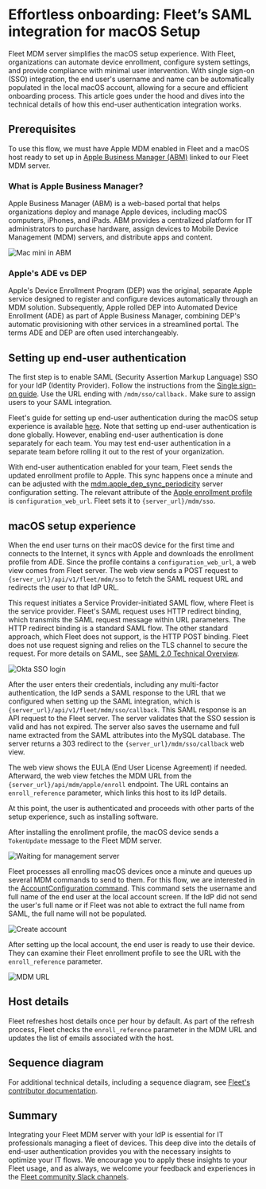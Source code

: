# Effortless onboarding: Fleet’s SAML integration for macOS Setup

Fleet MDM server simplifies the macOS setup experience. With Fleet, organizations can automate device enrollment, configure system settings, and provide compliance with minimal user intervention. With single sign-on (SSO) integration, the end user's username and name can be automatically populated in the local macOS account, allowing for a secure and efficient onboarding process. This article goes under the hood and dives into the technical details of how this end-user authentication integration works.

## Prerequisites

To use this flow, we must have Apple MDM enabled in Fleet and a macOS host ready to set up in [Apple Business Manager (ABM)](https://business.apple.com/) linked to our Fleet MDM server.

### What is Apple Business Manager?

Apple Business Manager (ABM) is a web-based portal that helps organizations deploy and manage Apple devices, including macOS computers, iPhones, and iPads. ABM provides a centralized platform for IT administrators to purchase hardware, assign devices to Mobile Device Management (MDM) servers, and distribute apps and content.

![Mac mini in ABM](../website/assets/images/articles/end-user-authentication-mac-in-abm.png "Mac mini in ABM")

### Apple's ADE vs DEP

Apple's Device Enrollment Program (DEP) was the original, separate Apple service designed to register and configure devices automatically through an MDM solution. Subsequently, Apple rolled DEP into Automated Device Enrollment (ADE) as part of Apple Business Manager, combining DEP's automatic provisioning with other services in a streamlined portal. The terms ADE and DEP are often used interchangeably.

## Setting up end-user authentication

The first step is to enable SAML (Security Assertion Markup Language) SSO for your IdP (Identity Provider). Follow the instructions from the [Single sign-on guide](https://fleetdm.com/docs/deploy/single-sign-on-sso). Use the URL ending with `/mdm/sso/callback.` Make sure to assign users to your SAML integration.

Fleet's guide for setting up end-user authentication during the macOS setup experience is available [here](https://fleetdm.com/guides/macos-setup-experience#end-user-authentication-and-end-user-license-agreement-eula). Note that setting up end-user authentication is done globally. However, enabling end-user authentication is done separately for each team. You may test end-user authentication in a separate team before rolling it out to the rest of your organization.

With end-user authentication enabled for your team, Fleet sends the updated enrollment profile to Apple. This sync happens once a minute and can be adjusted with the [mdm.apple_dep_sync_periodicity](https://fleetdm.com/docs/configuration/fleet-server-configuration#mdm-apple-dep-sync-periodicity) server configuration setting. The relevant attribute of the [Apple enrollment profile](https://developer.apple.com/documentation/devicemanagement/profile) is `configuration_web_url`. Fleet sets it to `{server_url}/mdm/sso`.

## macOS setup experience

When the end user turns on their macOS device for the first time and connects to the Internet, it syncs with Apple and downloads the enrollment profile from ADE. Since the profile contains a `configuration_web_url`, a web view comes from Fleet server. The web view sends a POST request to `{server_url}/api/v1/fleet/mdm/sso` to fetch the SAML request URL and redirects the user to that IdP URL.

This request initiates a Service Provider-initiated SAML flow, where Fleet is the service provider. Fleet's SAML request uses HTTP redirect binding, which transmits the SAML request message within URL parameters. The HTTP redirect binding is a standard SAML flow. The other standard approach, which Fleet does not support, is the HTTP POST binding. Fleet does not use request signing and relies on the TLS channel to secure the request. For more details on SAML, see [SAML 2.0 Technical Overview](https://docs.oasis-open.org/security/saml/Post2.0/sstc-saml-tech-overview-2.0.html).

![Okta SSO login](../website/assets/images/articles/end-user-authentication-mac-setup-experience-okta-login.png "Okta SSO login")

After the user enters their credentials, including any multi-factor authentication, the IdP sends a SAML response to the URL that we configured when setting up the SAML integration, which is `{server_url}/api/v1/fleet/mdm/sso/callback`. This SAML response is an API request to the Fleet server. The server validates that the SSO session is valid and has not expired. The server also saves the username and full name extracted from the SAML attributes into the MySQL database. The server returns a 303 redirect to the `{server_url}/mdm/sso/callback` web view.

The web view shows the EULA (End User License Agreement) if needed. Afterward, the web view fetches the MDM URL from the `{server_url}/api/mdm/apple/enroll` endpoint. The URL contains an `enroll_reference` parameter, which links this host to its IdP details.

At this point, the user is authenticated and proceeds with other parts of the setup experience, such as installing software.

After installing the enrollment profile, the macOS device sends a `TokenUpdate` message to the Fleet MDM server.

![Waiting for management server](../website/assets/images/articles/end-user-authentication-mac-waiting-for-management-server.png "Waiting for management server")

Fleet processes all enrolling macOS devices once a minute and queues up several MDM commands to send to them. For this flow, we are interested in the [AccountConfiguration command](https://developer.apple.com/documentation/devicemanagement/accountconfigurationcommand/command-data.dictionary). This command sets the username and full name of the end user at the local account screen. If the IdP did not send the user's full name or if Fleet was not able to extract the full name from SAML, the full name will not be populated.

![Create account](../website/assets/images/articles/end-user-authentication-create-account.png "Create account")

After setting up the local account, the end user is ready to use their device. They can examine their Fleet enrollment profile to see the URL with the `enroll_reference` parameter.

![MDM URL](../website/assets/images/articles/end-user-authentication-mac-enrollment-profile-with-enroll_reference.png "MDM URL")

## Host details

Fleet refreshes host details once per hour by default. As part of the refresh process, Fleet checks the `enroll_reference` parameter in the MDM URL and updates the list of emails associated with the host.

## Sequence diagram

For additional technical details, including a sequence diagram, see [Fleet's contributor documentation](https://github.com/fleetdm/fleet/blob/main/docs/Contributing/MDM-end-user-authentication.md).

## Summary

Integrating your Fleet MDM server with your IdP is essential for IT professionals managing a fleet of devices. This deep dive into the details of end-user authentication provides you with the necessary insights to optimize your IT flows. We encourage you to apply these insights to your Fleet usage, and as always, we welcome your feedback and experiences in the [Fleet community Slack channels](https://fleetdm.com/support).

<meta name="articleTitle" value="Effortless onboarding: Fleet’s SAML integration for macOS Setup">
<meta name="authorFullName" value="Victor Lyuboslavsky">
<meta name="authorGitHubUsername" value="getvictor">
<meta name="category" value="guides">
<meta name="publishedOn" value="2025-04-04">
<meta name="description" value="Using single sign-on (SSO) to handle identities automatically during device enrollment">

